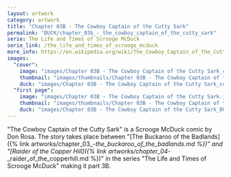 ```yaml
---
layout: artwork
category: artwork
title: "Chapter 03B - The Cowboy Captain of the Cutty Sark"
permalink: "DUCK/chapter_03b_-_the_cowboy_captain_of_the_cutty_sark"
serie: The Life and Times of Scrooge McDuck
serie_link: /the_life_and_times_of_scrooge_mcduck
more_info: https://en.wikipedia.org/wiki/The_Cowboy_Captain_of_the_Cutty_Sark
images:
  "cover":
    image: "images/Chapter 03B - The Cowboy Captain of the Cutty Sark_cover.jpg"
    thumbnail: "images/thumbnails/Chapter 03B - The Cowboy Captain of the Cutty Sark_cover.jpg"
    duck: "images/Chapter 03B - The Cowboy Captain of the Cutty Sark_cover_DUCK.jpg"
  "first page":
    image: "images/Chapter 03B - The Cowboy Captain of the Cutty Sark.jpg"
    thumbnail: "images/thumbnails/Chapter 03B - The Cowboy Captain of the Cutty Sark.jpg"
    duck: "images/Chapter 03B - The Cowboy Captain of the Cutty Sark_DUCK.jpg"
---
```


"The Cowboy Captain of the Cutty Sark" is a Scrooge McDuck comic by Don Rosa. The story takes place between "[The Buckaroo of the Badlands]({% link artworks/chapter_03_-_the_buckaroo_of_the_badlands.md %})" and "[Raider of the Copper Hill]({% link artworks/chapter_04_-_raider_of_the_copperhill.md %})" in the series "The Life and Times of Scrooge McDuck" making it part 3B.
